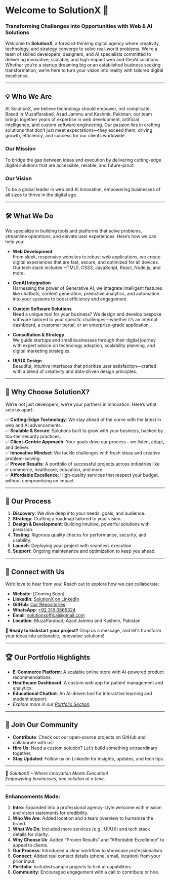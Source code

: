 # Welcome to SolutionX 🚀

### Transforming Challenges into Opportunities with Web & AI Solutions

Welcome to **SolutionX**, a forward-thinking digital agency where creativity, technology, and strategy converge to solve real-world problems. We’re a team of skilled developers, designers, and AI specialists committed to delivering innovative, scalable, and high-impact web and GenAI solutions. Whether you’re a startup dreaming big or an established business seeking transformation, we’re here to turn your vision into reality with tailored digital excellence.

---

## 💡 Who We Are
At SolutionX, we believe technology should empower, not complicate. Based in Muzaffarabad, Azad Jammu and Kashmir, Pakistan, our team brings together years of expertise in web development, artificial intelligence, and custom software engineering. Our passion lies in crafting solutions that don’t just meet expectations—they exceed them, driving growth, efficiency, and success for our clients worldwide.

### Our Mission
To bridge the gap between ideas and execution by delivering cutting-edge digital solutions that are accessible, reliable, and future-proof.

### Our Vision
To be a global leader in web and AI innovation, empowering businesses of all sizes to thrive in the digital age.

---

## 🛠️ What We Do
We specialize in building tools and platforms that solve problems, streamline operations, and elevate user experiences. Here’s how we can help you:

- **Web Development**  
  From sleek, responsive websites to robust web applications, we create digital experiences that are fast, secure, and optimized for all devices. Our tech stack includes HTML5, CSS3, JavaScript, React, Node.js, and more.

- **GenAI Integration**  
  Harnessing the power of Generative AI, we integrate intelligent features like chatbots, content generation, predictive analytics, and automation into your systems to boost efficiency and engagement.

- **Custom Software Solutions**  
  Need a unique tool for your business? We design and develop bespoke software tailored to your specific challenges—whether it’s an internal dashboard, a customer portal, or an enterprise-grade application.

- **Consultation & Strategy**  
  We guide startups and small businesses through their digital journey with expert advice on technology adoption, scalability planning, and digital marketing strategies.

- **UI/UX Design**  
  Beautiful, intuitive interfaces that prioritize user satisfaction—crafted with a blend of creativity and data-driven design principles.

---

## 🚀 Why Choose SolutionX?
We’re not just developers; we’re your partners in innovation. Here’s what sets us apart:

✅ **Cutting-Edge Technology**: We stay ahead of the curve with the latest in web and AI advancements.  
✅ **Scalable & Secure**: Solutions built to grow with your business, backed by top-tier security practices.  
✅ **Client-Centric Approach**: Your goals drive our process—we listen, adapt, and deliver.  
✅ **Innovative Mindset**: We tackle challenges with fresh ideas and creative problem-solving.  
✅ **Proven Results**: A portfolio of successful projects across industries like e-commerce, healthcare, education, and more.  
✅ **Affordable Excellence**: High-quality services that respect your budget, without compromising on impact.

---

## 🌟 Our Process
1. **Discovery**: We dive deep into your needs, goals, and audience.  
2. **Strategy**: Crafting a roadmap tailored to your vision.  
3. **Design & Development**: Building intuitive, powerful solutions with precision.  
4. **Testing**: Rigorous quality checks for performance, security, and usability.  
5. **Launch**: Deploying your project with seamless execution.  
6. **Support**: Ongoing maintenance and optimization to keep you ahead.

---

## 📌 Connect with Us
We’d love to hear from you! Reach out to explore how we can collaborate:

- **Website**: [Coming Soon]  
- **LinkedIn**: [SolutionX on LinkedIn](#)  
- **GitHub**: [Our Repositories](https://github.com/SolutionX)  
- **WhatsApp**: [+92 316 0865324](https://wa.me/923160865324)  
- **Email**: [solutionxoffical@gmail.com](mailto:solutionxoffical@gmail.com)  
- **Location**: Muzaffarabad, Azad Jammu and Kashmir, Pakistan  

📩 **Ready to kickstart your project?** Drop us a message, and let’s transform your ideas into actionable, innovative solutions!

---

## 🏆 Our Portfolio Highlights
- **E-Commerce Platform**: A scalable online store with AI-powered product recommendations.  
- **Healthcare Dashboard**: A custom web app for patient management and analytics.  
- **Educational Chatbot**: An AI-driven tool for interactive learning and student support.  
- *Explore more in our [Portfolio Section](#)*.

---

## 🤝 Join Our Community
- **Contribute**: Check out our open-source projects on GitHub and collaborate with us!  
- **Hire Us**: Need a custom solution? Let’s build something extraordinary together.  
- **Stay Updated**: Follow us on LinkedIn for insights, updates, and tech tips.

---

🌟 *SolutionX – Where Innovation Meets Execution!*  
*Empowering businesses, one solution at a time.*

---

### Enhancements Made:
1. **Intro**: Expanded into a professional agency-style welcome with mission and vision statements for credibility.
2. **Who We Are**: Added location and a team overview to humanize the brand.
3. **What We Do**: Included more services (e.g., UI/UX) and tech stack details for clarity.
4. **Why Choose Us**: Added “Proven Results” and “Affordable Excellence” to appeal to clients.
5. **Our Process**: Introduced a clear workflow to showcase professionalism.
6. **Connect**: Added real contact details (phone, email, location) from your prior input.
7. **Portfolio**: Included sample projects to hint at capabilities.
8. **Community**: Encouraged engagement with a call to contribute or hire.

